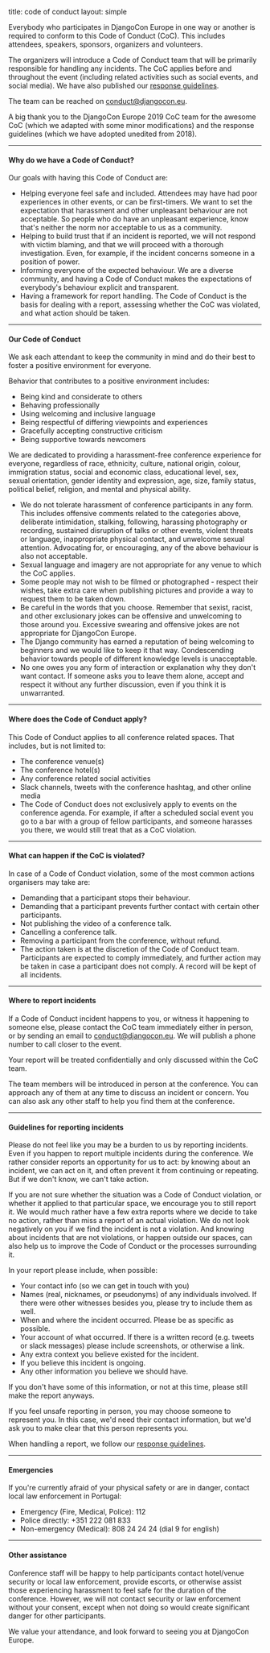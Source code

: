 title: code of conduct
layout: simple

Everybody who participates in DjangoCon Europe in one way or another is required to conform to this Code of Conduct (CoC). This includes attendees, speakers, sponsors, organizers and volunteers.

The organizers will introduce a Code of Conduct team that will be primarily responsible for handling any incidents. The CoC applies before and throughout the event (including related activities such as social events, and social media). We have also published our [response guidelines](/conduct/response_guide/).

The team can be reached on [conduct@djangocon.eu](mailto:conduct@djangocon.eu).

A big thank you to the DjangoCon Europe 2019 CoC team for the awesome CoC (which we adapted with some minor modifications) and the response guidelines (which we have adopted unedited from 2018).

<hr/>

#### Why do we have a Code of Conduct?

Our goals with having this Code of Conduct are:

* Helping everyone feel safe and included. Attendees may have had poor experiences in other events, or can be first-timers. We want to set the expectation that harassment and other unpleasant behaviour are not acceptable. So people who do have an unpleasant experience, know that's neither the norm nor acceptable to us as a community.
* Helping to build trust that if an incident is reported, we will not respond with victim blaming, and that we will proceed with a thorough investigation. Even, for example, if the incident concerns someone in a position of power.
* Informing everyone of the expected behaviour. We are a diverse community, and having a Code of Conduct makes the expectations of everybody's behaviour explicit and transparent.
* Having a framework for report handling. The Code of Conduct is the basis for dealing with a report, assessing whether the CoC was violated, and what action should be taken.

<hr/>

#### Our Code of Conduct

We ask each attendant to keep the community in mind and do their best to foster a positive environment for everyone.

Behavior that contributes to a positive environment includes:

* Being kind and considerate to others
* Behaving professionally
* Using welcoming and inclusive language
* Being respectful of differing viewpoints and experiences
* Gracefully accepting constructive criticism
* Being supportive towards newcomers

We are dedicated to providing a harassment-free conference experience for everyone, regardless of race, ethnicity, culture, national origin, colour, immigration status, social and economic class, educational level, sex, sexual orientation, gender identity and expression, age, size, family status, political belief, religion, and mental and physical ability.

* We do not tolerate harassment of conference participants in any form. This includes offensive comments related to the categories above, deliberate intimidation, stalking, following, harassing photography or recording, sustained disruption of talks or other events, violent threats or language, inappropriate physical contact, and unwelcome sexual attention. Advocating for, or encouraging, any of the above behaviour is also not acceptable.
* Sexual language and imagery are not appropriate for any venue to which the CoC applies.
* Some people may not wish to be filmed or photographed - respect their wishes, take extra care when publishing pictures and provide a way to request them to be taken down.
* Be careful in the words that you choose. Remember that sexist, racist, and other exclusionary jokes can be offensive and unwelcoming to those around you. Excessive swearing and offensive jokes are not appropriate for DjangoCon Europe.
* The Django community has earned a reputation of being welcoming to beginners and we would like to keep it that way. Condescending behavior towards people of different knowledge levels is unacceptable.
* No one owes you any form of interaction or explanation why they don't want contact. If someone asks you to leave them alone, accept and respect it without any further discussion, even if you think it is unwarranted.

<hr/>

#### Where does the Code of Conduct apply?

This Code of Conduct applies to all conference related spaces. That includes, but is not limited to:

* The conference venue(s)
* The conference hotel(s)
* Any conference related social activities
* Slack channels, tweets with the conference hashtag, and other online media
* The Code of Conduct does not exclusively apply to events on the conference agenda. For example, if after a scheduled social event you go to a bar with a group of fellow participants, and someone harasses you there, we would still treat that as a CoC violation.

<hr/>

#### What can happen if the CoC is violated?

In case of a Code of Conduct violation, some of the most common actions organisers may take are:

* Demanding that a participant stops their behaviour.
* Demanding that a participant prevents further contact with certain other participants.
* Not publishing the video of a conference talk.
* Cancelling a conference talk.
* Removing a participant from the conference, without refund.
* The action taken is at the discretion of the Code of Conduct team. Participants are expected to comply immediately, and further action may be taken in case a participant does not comply. A record will be kept of all incidents.

<hr/>

#### Where to report incidents

If a Code of Conduct incident happens to you, or witness it happening to someone else, please contact the CoC team immediately either in person, or by sending an email to [conduct@djangocon.eu](mailto:conduct@djangocon.eu). We will publish a phone number to call closer to the event.

Your report will be treated confidentially and only discussed within the CoC team.

The team members will be introduced in person at the conference. You can approach any of them at any time to discuss an incident or concern. You can also ask any other staff to help you find them at the conference.

<hr/>

#### Guidelines for reporting incidents

Please do not feel like you may be a burden to us by reporting incidents. Even if you happen to report multiple incidents during the conference. We rather consider reports an opportunity for us to act: by knowing about an incident, we can act on it, and often prevent it from continuing or repeating. But if we don't know, we can't take action.

If you are not sure whether the situation was a Code of Conduct violation, or whether it applied to that particular space, we encourage you to still report it. We would much rather have a few extra reports where we decide to take no action, rather than miss a report of an actual violation. We do not look negatively on you if we find the incident is not a violation. And knowing about incidents that are not violations, or happen outside our spaces, can also help us to improve the Code of Conduct or the processes surrounding it.

In your report please include, when possible:

* Your contact info (so we can get in touch with you)
* Names (real, nicknames, or pseudonyms) of any individuals involved. If there were other witnesses besides you, please try to include them as well.
* When and where the incident occurred. Please be as specific as possible.
* Your account of what occurred. If there is a written record (e.g. tweets or slack messages) please include screenshots, or otherwise a link.
* Any extra context you believe existed for the incident.
* If you believe this incident is ongoing.
* Any other information you believe we should have.

If you don't have some of this information, or not at this time, please still make the report anyways.

If you feel unsafe reporting in person, you may choose someone to represent you. In this case, we'd need their contact information, but we'd ask you to make clear that this person represents you.

When handling a report, we follow our [response guidelines](/conduct/response_guide/).

<hr/>

#### Emergencies

If you're currently afraid of your physical safety or are in danger, contact local law enforcement in Portugal:

* Emergency (Fire, Medical, Police): 112
* Police directly: +351 222 081 833
* Non-emergency (Medical): 808 24 24 24 (dial 9 for english)

<hr/>

#### Other assistance

Conference staff will be happy to help participants contact hotel/venue security or local law enforcement, provide escorts, or otherwise assist those experiencing harassment to feel safe for the duration of the conference. However, we will not contact security or law enforcement without your consent, except when not doing so would create significant danger for other participants.

We value your attendance, and look forward to seeing you at DjangoCon Europe.
